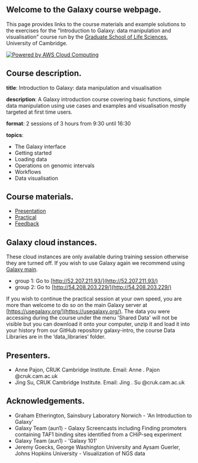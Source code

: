 ## Welcome to the Galaxy course webpage.

This page provides links to the course materials and example solutions to the exercises for the "Introduction to Galaxy: data manipulation and visualisation" course run by the [Graduate School of Life Sciences](http://www.training.cam.ac.uk/gsls/), University of Cambridge.

[![Powered by AWS Cloud Computing](http://awsmedia.s3.amazonaws.com/AWS_Logo_PoweredBy_127px.png)](http://aws.amazon.com/what-is-cloud-computing)

## Course description.

**title**: Introduction to Galaxy: data manipulation and visualisation

**description**: A Galaxy introduction course covering basic functions, simple data manipulation using use cases and examples and visualisation mostly targeted at first time users.

**format**: 2 sessions of 3 hours from 9:30 until 16:30

**topics**:
* The Galaxy interface
* Getting started
* Loading data
* Operations on genomic intervals
* Workflows
* Data visualisation

## Course materials.

* [Presentation](http://goo.gl/uUUYZa)
* [Practical](http://tinyurl.com/GalaxyCamPractical)
* [Feedback](https://www.surveymonkey.co.uk/r/F3KYNPX)

## Galaxy cloud instances.

These cloud instances are only available during training session otherwise they are turned off. If you wish to use Galaxy again we recommend using [Galaxy main](https://usegalaxy.org/).

* group 1: Go to [http://52.207.211.93/](http://52.207.211.93/)
* group 2: Go to [http://54.208.203.229/](http://54.208.203.229/)

If you wish to continue the practical session at your own speed, you are more than welcome to do so on the main Galaxy server at [https://usegalaxy.org/](https://usegalaxy.org/). The data you were accessing during the course under the menu 'Shared Data' will not be visible but you can download it onto your computer, unzip it and load it into your history from our GitHub repository galaxy-intro, the course Data Libraries are in the ‘data_libraries’ folder.

## Presenters.

* Anne Pajon, CRUK Cambridge Institute. Email: Anne . Pajon @cruk.cam.ac.uk
* Jing Su, CRUK Cambridge Institute. Email: Jing . Su @cruk.cam.ac.uk

## Acknowledgements.

* Graham Etherington, Sainsbury Laboratory Norwich - 'An Introduction to Galaxy'
* Galaxy Team (aun1) - Galaxy Screencasts including Finding promoters containing TAF1 binding sites identified from a CHiP-seq experiment
* Galaxy Team (aun1) - 'Galaxy 101'
* Jeremy Goecks, George Washington University and Aysam Guerler, Johns Hopkins University - Visualization of NGS data
